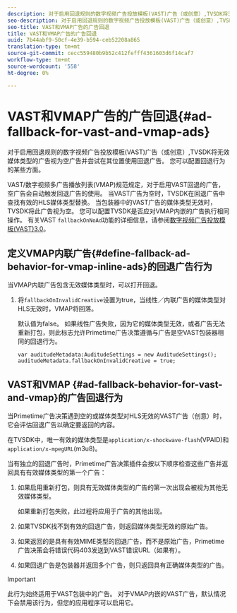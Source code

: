 ```yaml
---
description: 对于启用回退规则的数字视频广告投放模板(VAST)广告（或创意）,TVSDK将无效媒体类型的广告视为空广告并尝试在其位置使用回退广告。 您可以配置回退行为的某些方面。
seo-description: 对于启用回退规则的数字视频广告投放模板(VAST)广告（或创意）,TVSDK将无效媒体类型的广告视为空广告并尝试在其位置使用回退广告。 您可以配置回退行为的某些方面。
seo-title: VAST和VMAP广告的广告回退
title: VAST和VMAP广告的广告回退
uuid: 7b44abf9-50cf-4e39-b594-ceb52208a865
translation-type: tm+mt
source-git-commit: cecc559480b9b52c412fefff4361603d6f14caf7
workflow-type: tm+mt
source-wordcount: '558'
ht-degree: 0%

---
```



# VAST和VMAP广告的广告回退{#ad-fallback-for-vast-and-vmap-ads}

对于启用回退规则的数字视频广告投放模板(VAST)广告（或创意）,TVSDK将无效媒体类型的广告视为空广告并尝试在其位置使用回退广告。 您可以配置回退行为的某些方面。

VAST/数字视频多广告播放列表(VMAP)规范规定，对于启用VAST回退的广告，空广告会自动触发回退广告的使用。 当VAST广告为空时，TVSDK在回退广告中查找有效的HLS媒体类型替换。 当包装器中的VAST广告的媒体类型无效时，TVSDK将此广告视为空。 您可以配置TVSDK是否应对VMAP内嵌的广告执行相同操作。 有关VAST `fallbackOnNoAd`功能的详细信息，请参阅[数字视频广告投放模板(VAST)3.0](https://www.iab.net/guidelines/508676/digitalvideo/vsuite/vast)。

## 定义VMAP内联广告{#define-fallback-ad-behavior-for-vmap-inline-ads}的回退广告行为

当VMAP内联广告包含无效媒体类型时，可以打开回退。

1. 将`fallbackOnInvalidCreative`设置为true，当线性／内联广告的媒体类型对HLS无效时，VMAP将回落。

   默认值为false。 如果线性广告失败，因为它的媒体类型无效，或者广告无法重新打包，则此标志允许Primetime广告决策遵循与广告是空VAST包装器相同的回退行为。

   ```
   var auditudeMetadata:AuditudeSettings = new AuditudeSettings(); 
   auditudeMetadata.fallbackOnInvalidCreative = true;
   ```

## VAST和VMAP {#ad-fallback-behavior-for-vast-and-vmap}的广告回退行为

当Primetime广告决策遇到空的或媒体类型对HLS无效的VAST广告（创意）时，它会评估回退广告以确定要返回的内容。

<!--<a id="section_9F60AF00CE9645848EAAF8C06A9E426B"></a>-->

在TVSDK中，唯一有效的媒体类型是`application/x-shockwave-flash`(VPAID)和`application/x-mpegURL`(m3u8)。

当有独立的回退广告时，Primetime广告决策插件会按以下顺序检查这些广告并返回具有有效媒体类型的第一个广告：

1. 如果启用重新打包，则具有无效媒体类型的广告的第一次出现会被视为其他无效媒体类型。

   如果重新打包失败，此过程将应用于广告的其他出现。
1. 如果TVSDK找不到有效的回退广告，则返回媒体类型无效的原始广告。
1. 如果返回的是具有有效MIME类型的回退广告，而不是原始广告，Primetime广告决策会将错误代码403发送到VAST错误URL（如果有）。
1. 如果回退广告是包装器并返回多个广告，则只返回具有正确媒体类型的广告。

>[!IMPORTANT]
>
>此行为始终适用于VAST包装中的广告。 对于VMAP内嵌的VAST广告，默认情况下会禁用该行为，但您的应用程序可以启用它。
